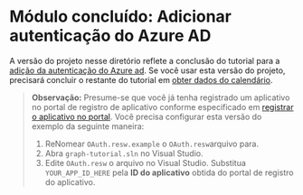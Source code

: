 # <a name="completed-module-add-azure-ad-authentication"></a>Módulo concluído: Adicionar autenticação do Azure AD

A versão do projeto nesse diretório reflete a conclusão do tutorial para a [adição da autenticação do Azure ad](https://docs.microsoft.com/graph/training/uwp-tutorial?tutorial-step=3). Se você usar esta versão do projeto, precisará concluir o restante do tutorial em [obter dados do calendário](https://docs.microsoft.com/graph/training/uwp-tutorial?tutorial-step=4).

> **Observação:** Presume-se que você já tenha registrado um aplicativo no portal de registro de aplicativo conforme especificado em [registrar o aplicativo no portal](https://docs.microsoft.com/graph/training/uwp-tutorial?tutorial-step=2). Você precisa configurar esta versão do exemplo da seguinte maneira:
>
> 1. ReNomear `OAuth.resw.example` o `OAuth.resw`arquivo para.
> 1. Abra `graph-tutorial.sln` no Visual Studio.
> 1. Edite `OAuth.resw` o arquivo no Visual Studio. Substitua `YOUR_APP_ID_HERE` pela **ID do aplicativo** obtida do portal de registro do aplicativo.